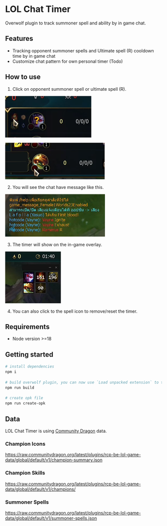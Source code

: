 # LOL Chat Timer

Overwolf plugin to track summoner spell and ability by in game chat.

## Features

- Tracking opponent summoner spells and Ultimate spell (R) cooldown time by in game chat
- Customize chat pattern for own personal timer (Todo)

## How to use

1. Click on opponent summoner spell or ultimate spell (R).

![guide1](/static/screenshots/guide1.png)

![guide4](/static/screenshots/guide4.png)

2. You will see the chat have message like this.

![guide5](/static/screenshots/guide5.png)

3. The timer will show on the in-game overlay.

![guide6](/static/screenshots/guide6.png)

4. You can also click to the spell icon to remove/reset the timer.

## Requirements

- Node version >=18

## Getting started

```sh
# install dependencies
npm i

# build overwolf plugin, you can now use `Load unpacked extension` to test the local plugin at `build`.
npm run build

# create opk file
npm run create-opk
```

## Data

LOL Chat Timer is using [Community Dragon](https://www.communitydragon.org/) data.

### Champion Icons

https://raw.communitydragon.org/latest/plugins/rcp-be-lol-game-data/global/default/v1/champion-summary.json

### Champion Skills

https://raw.communitydragon.org/latest/plugins/rcp-be-lol-game-data/global/default/v1/champions/

### Summoner Spells

https://raw.communitydragon.org/latest/plugins/rcp-be-lol-game-data/global/default/v1/summoner-spells.json

